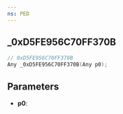 ```yaml
---
ns: PED
---
```

## _0xD5FE956C70FF370B

```c
// 0xD5FE956C70FF370B
Any _0xD5FE956C70FF370B(Any p0);
```

## Parameters
* **p0**:

